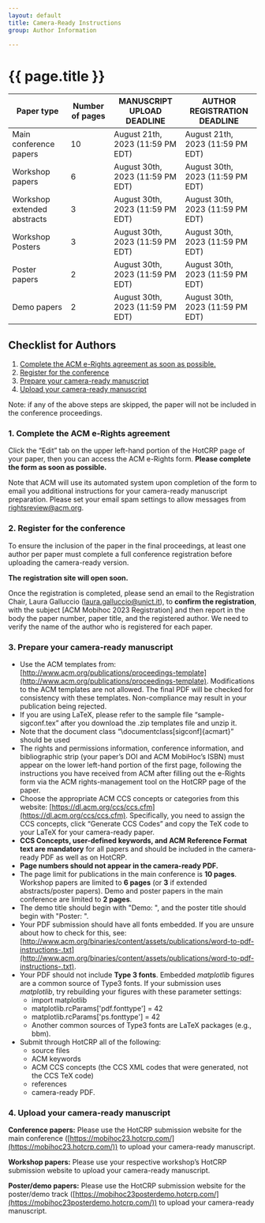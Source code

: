 ```yaml
---
layout: default
title: Camera-Ready Instructions
group: Author Information

---
```


# {{ page.title }}


| Paper type | Number of pages | MANUSCRIPT UPLOAD DEADLINE | AUTHOR REGISTRATION DEADLINE |
| --- | --- | --- | --- |
| Main conference papers | 10 | August 21th, 2023 (11:59 PM EDT) | August 21th, 2023 (11:59 PM EDT) |
| Workshop papers | 6 | August 30th, 2023 (11:59 PM EDT) | August 30th, 2023 (11:59 PM EDT) |
| Workshop extended abstracts | 3 | August 30th, 2023 (11:59 PM EDT) | August 30th, 2023 (11:59 PM EDT) |
| Workshop Posters| 3 | August 30th, 2023 (11:59 PM EDT) | August 30th, 2023 (11:59 PM EDT) |
| Poster papers | 2 | August 30th, 2023 (11:59 PM EDT) | August 30th, 2023 (11:59 PM EDT) |
| Demo papers | 2 | August 30th, 2023 (11:59 PM EDT) | August 30th, 2023 (11:59 PM EDT) |


## Checklist for Authors
1. [Complete the ACM e-Rights agreement as soon as possible.](#1-complete-the-acm-e-rights-agreement)
2. [Register for the conference](#2-register-for-the-conference)
3. [Prepare your camera-ready manuscript](#3-prepare-your-camera-ready-manuscript)
4. [Upload your camera-ready manuscript](#4-upload-your-camera-ready-manuscript)

Note: if any of the above steps are skipped, the paper will not be included in the conference proceedings.

### 1. Complete the ACM e-Rights agreement
Click the “Edit” tab on the upper left-hand portion of the HotCRP page of your paper, then you can access the ACM e-Rights form. **Please complete the form as soon as possible.**

Note that ACM will use its automated system upon completion of the form to email you additional instructions for your camera-ready manuscript preparation. Please set your email spam settings to allow messages from [rightsreview@acm.org](rightsreview@acm.org).

### 2. Register for the conference
To ensure the inclusion of the paper in the final proceedings, at least one author per paper must complete a full conference registration before uploading the camera-ready version.

**The registration site will open soon.**

Once the registration is completed, please send an email to the Registration Chair, Laura Galluccio ([laura.galluccio@unict.it](laura.galluccio@unict.it)), to **confirm the registration**, with the subject [ACM Mobihoc 2023 Registration] and then report in the body the paper number, paper title, and the registered author. We need to verify the name of the author who is registered for each paper.

### 3. Prepare your camera-ready manuscript
- Use the ACM templates from: [http://www.acm.org/publications/proceedings-template](http://www.acm.org/publications/proceedings-template). Modifications to the ACM templates are not allowed. The final PDF will be checked for consistency with these templates. Non-compliance may result in your publication being rejected.
- If you are using LaTeX, please refer to the sample file “sample-sigconf.tex” after you download the .zip templates file and unzip it.
- Note that the document class “\\documentclass[sigconf]{acmart}” should be used
- The rights and permissions information, conference information, and bibliographic strip (your paper’s DOI and ACM MobiHoc’s ISBN) must appear on the lower left-hand portion of the first page, following the instructions you have received from ACM after filling out the e-Rights form via the ACM rights-management tool on the HotCRP page of the paper.
- Choose the appropriate ACM CCS concepts or categories from this website: [https://dl.acm.org/ccs/ccs.cfm](https://dl.acm.org/ccs/ccs.cfm). Specifically, you need to assign the CCS concepts, click “Generate CCS Codes” and copy the TeX code to your LaTeX for your camera-ready paper.
- **CCS Concepts, user-defined keywords, and ACM Reference Format text are mandatory** for all papers and should be included in the camera-ready PDF as well as on HotCRP.
- **Page numbers should not appear in the camera-ready PDF.**
- The page limit for publications in the main conference is **10 pages**. Workshop papers are limited to **6 pages** (or **3** if extended abstracts/poster papers). Demo and poster papers in the main conference are limited to **2 pages**.
- The demo title should begin with "Demo: ", and the poster title should begin with "Poster: ".
- Your PDF submission should have all fonts embedded. If you are unsure about how to check for this, see: [http://www.acm.org/binaries/content/assets/publications/word-to-pdf-instructions-.txt](http://www.acm.org/binaries/content/assets/publications/word-to-pdf-instructions-.txt).
- Your PDF should not include **Type 3 fonts**. Embedded *matplotlib* figures are a common source of Type3 fonts. If your submission uses *matplotlib*, try rebuilding your figures with these parameter settings:
  - import matplotlib
  - matplotlib.rcParams['pdf.fonttype'] = 42
  - matplotlib.rcParams['ps.fonttype'] = 42
  - Another common sources of Type3 fonts are LaTeX packages (e.g., bbm).
- Submit through HotCRP all of the following:
  - source files
  - ACM keywords
  - ACM CCS concepts (the CCS XML codes that were generated, not the CCS TeX code)
  - references
  - camera-ready PDF.


### 4. Upload your camera-ready manuscript
**Conference papers:** Please use the HotCRP submission website for the main conference ([https://mobihoc23.hotcrp.com/](https://mobihoc23.hotcrp.com/)) to upload your camera-ready manuscript.

**Workshop papers:** Please use your respective workshop’s HotCRP submission website to upload your camera-ready manuscript.

**Poster/demo papers:** Please use the HotCRP submission website for the poster/demo track ([https://mobihoc23posterdemo.hotcrp.com/](https://mobihoc23posterdemo.hotcrp.com/)) to upload your camera-ready manuscript.
